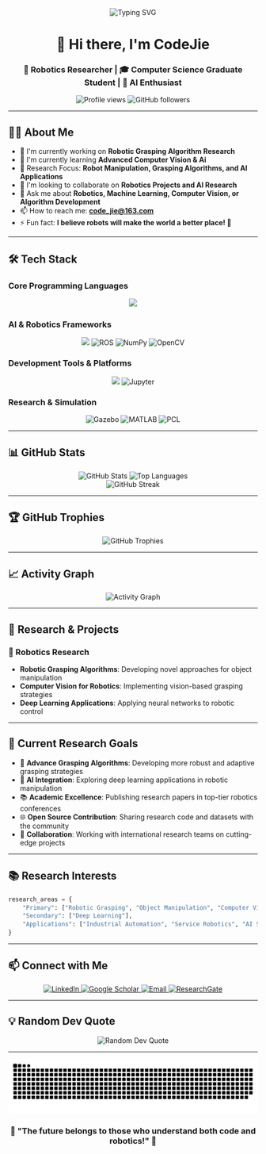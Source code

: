 <div align="center">
  <img src="https://readme-typing-svg.herokuapp.com?font=Fira+Code&pause=1000&color=2196F3&center=true&vCenter=true&width=435&lines=Hello%2C+I'm+CodeJie!;Robotics+%26+AI+Researcher;Robotic+Grasping+Algorithm+Expert;Always+exploring+new+frontiers" alt="Typing SVG" />
</div>

<h1 align="center">👋 Hi there, I'm CodeJie</h1>
<h3 align="center">🤖 Robotics Researcher | 🎓 Computer Science Graduate Student | 🔬 AI Enthusiast</h3>

<div align="center">
  <img src="https://komarev.com/ghpvc/?username=codejie-hub&label=Profile%20views&color=0e75b6&style=flat" alt="Profile views" />
  <img src="https://img.shields.io/github/followers/codejie-hub?label=Followers&style=social" alt="GitHub followers" />
</div>

---

## 🙋‍♂️ About Me

- 🔭 I'm currently working on **Robotic Grasping Algorithm Research**
- 🌱 I'm currently learning **Advanced Computer Vision & Ai**
- 🤖 Research Focus: **Robot Manipulation, Grasping Algorithms, and AI Applications**
- 👯 I'm looking to collaborate on **Robotics Projects and AI Research**
- 💬 Ask me about **Robotics, Machine Learning, Computer Vision, or Algorithm Development**
- 📫 How to reach me: **code_jie@163.com**
- ⚡ Fun fact: **I believe robots will make the world a better place! 🦾**

---

## 🛠️ Tech Stack

### Core Programming Languages
<div align="center">
  <img src="https://skillicons.dev/icons?i=python,cpp,c" />
</div>

### AI & Robotics Frameworks
<div align="center">
  <img src="https://skillicons.dev/icons?i=pytorch,tensorflow,opencv" />
  <img src="https://img.shields.io/badge/ROS-22314E?style=for-the-badge&logo=ROS&logoColor=white" alt="ROS" />
  <img src="https://img.shields.io/badge/NumPy-013243?style=for-the-badge&logo=numpy&logoColor=white" alt="NumPy" />
  <img src="https://img.shields.io/badge/OpenCV-27338e?style=for-the-badge&logo=OpenCV&logoColor=white" alt="OpenCV" />
</div>

### Development Tools & Platforms
<div align="center">
  <img src="https://skillicons.dev/icons?i=git,github,linux,vscode,cmake" />
  <img src="https://img.shields.io/badge/Jupyter-F37626?style=for-the-badge&logo=Jupyter&logoColor=white" alt="Jupyter" />
</div>

### Research & Simulation
<div align="center">
  <img src="https://img.shields.io/badge/Gazebo-FF6600?style=for-the-badge&logo=gazebo&logoColor=white" alt="Gazebo" />
  <img src="https://img.shields.io/badge/MATLAB-0076A8?style=for-the-badge&logo=mathworks&logoColor=white" alt="MATLAB" />
  <img src="https://img.shields.io/badge/PCL-0078D4?style=for-the-badge&logo=pointcloudlibrary&logoColor=white" alt="PCL" />
</div>

---

## 📊 GitHub Stats

<div align="center">
  <img src="https://github-readme-stats.vercel.app/api?username=codejie-hub&show_icons=true&theme=tokyonight&hide_border=true&count_private=true" alt="GitHub Stats" height="165">
  <img src="https://github-readme-stats.vercel.app/api/top-langs/?username=codejie-hub&layout=compact&theme=tokyonight&hide_border=true" alt="Top Languages" height="165">
</div>

<div align="center">
  <img src="https://github-readme-streak-stats.herokuapp.com/?user=codejie-hub&theme=tokyonight&hide_border=true" alt="GitHub Streak" />
</div>

---

## 🏆 GitHub Trophies

<div align="center">
  <img src="https://github-profile-trophy.vercel.app/?username=codejie-hub&theme=tokyonight&no-frame=true&no-bg=true&margin-w=4" alt="GitHub Trophies" />
</div>

---

## 📈 Activity Graph

<div align="center">
  <img src="https://github-readme-activity-graph.vercel.app/graph?username=codejie-hub&theme=tokyo-night&hide_border=true" alt="Activity Graph" />
</div>

---

## 🚀 Research & Projects

### 🤖 Robotics Research
- **Robotic Grasping Algorithms**: Developing novel approaches for object manipulation
- **Computer Vision for Robotics**: Implementing vision-based grasping strategies
- **Deep Learning Applications**: Applying neural networks to robotic control

<!-- <div align="center">
  <a href="https://github.com/codejie-hub/robotic-grasping">
    <img src="https://github-readme-stats.vercel.app/api/pin/?username=codejie-hub&repo=robotic-grasping&theme=tokyonight&hide_border=true" alt="Robotic Grasping" />
  </a>
  <a href="https://github.com/codejie-hub/vision-manipulation">
    <img src="https://github-readme-stats.vercel.app/api/pin/?username=codejie-hub&repo=vision-manipulation&theme=tokyonight&hide_border=true" alt="Vision Manipulation" />
  </a>
</div> -->

---

## 🎯 Current Research Goals

- 🔬 **Advance Grasping Algorithms**: Developing more robust and adaptive grasping strategies
- 🧠 **AI Integration**: Exploring deep learning applications in robotic manipulation
- 📚 **Academic Excellence**: Publishing research papers in top-tier robotics conferences
- 🌐 **Open Source Contribution**: Sharing research code and datasets with the community
- 🤝 **Collaboration**: Working with international research teams on cutting-edge projects

---

## 📚 Research Interests

```python
research_areas = {
    "Primary": ["Robotic Grasping", "Object Manipulation", "Computer Vision"],
    "Secondary": ["Deep Learning"],
    "Applications": ["Industrial Automation", "Service Robotics", "AI Systems"]
}
```

---

## 📫 Connect with Me

<div align="center">
  <a href="https://linkedin.com/in/codejie-robotics">
    <img src="https://img.shields.io/badge/LinkedIn-0077B5?style=for-the-badge&logo=linkedin&logoColor=white" alt="LinkedIn" />
  </a>
  <a href="https://scholar.google.com/citations?user=yourscholar">
    <img src="https://img.shields.io/badge/Google_Scholar-4285F4?style=for-the-badge&logo=google-scholar&logoColor=white" alt="Google Scholar" />
  </a>
  <a href="mailto:code_jie@163.com">
    <img src="https://img.shields.io/badge/Email-D14836?style=for-the-badge&logo=gmail&logoColor=white" alt="Email" />
  </a>
  <a href="https://researchgate.net/profile/codejie">
    <img src="https://img.shields.io/badge/ResearchGate-00CCBB?style=for-the-badge&logo=ResearchGate&logoColor=white" alt="ResearchGate" />
  </a>
</div>

---

## 💡 Random Dev Quote

<div align="center">
  <img src="https://quotes-github-readme.vercel.app/api?type=horizontal&theme=tokyonight" alt="Random Dev Quote" />
</div>

---

<div align="center">
  <img src="https://raw.githubusercontent.com/platane/snk/output/github-contribution-grid-snake-dark.svg" alt="Snake animation" />
</div>

<div align="center">
  <h3>🤖 "The future belongs to those who understand both code and robotics!" 🚀</h3>
</div>
